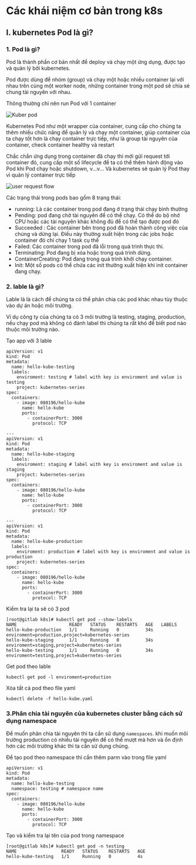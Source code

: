# Các khái niệm cơ bản trong k8s

## I. kubernetes Pod là gì?

### 1. Pod là gì?
Pod là thành phần cơ bản nhất để deploy và chạy một ứng dụng, được tạo và quản lý bởi kubernetes. 

Pod được dùng để nhóm (group) và chạy một hoặc nhiều container lại với nhau trên cùng một worker node, những container trong một pod sẽ chia sẻ chung tài nguyên với nhau. 

Thông thường chỉ nên run Pod với 1 container

![Kuber pod](https://github.com/Duc-NA/PythonStudy/blob/main/Document/Document_Images/K8S/k8s_pod.png)

Kubernetes Pod như một wrapper của container, cung cấp cho chúng ta thêm nhiều chức năng để quản lý và chạy một container, giúp container của ta chạy tốt hơn là chạy container trực tiếp, như là group tài nguyên của container, check container healthy và restart 

Chắc chắn ứng dụng trong container đã chạy thì mới gửi request tới container đó, cung cấp một số lifecycle để ta có thể thêm hành động vào Pod khi Pod chạy hoặc shutdown, v...v... Và kubernetes sẽ quản lý Pod thay vì quản lý container trực tiếp

![user request flow](https://github.com/Duc-NA/PythonStudy/blob/main/Document/Document_Images/K8S/flow_request.png)


Các trạng thái trong pods bao gồm 8 trạng thái: 
- running: Là các container trong pod đang ở trạng thái chạy bình thường
- Pending: pod đang chờ tài nguyên để có thể chạy. Có thể do bộ nhớ CPU hoặc các tài nguyên khác không đủ để có thể tạo được pod đó
- Succeeded : Các container bên trong pod đã hoàn thành công việc của chúng và dừng lại. Điều này thường xuất hiện trong các jobs hoặc container đó chỉ chạy 1 task cụ thể
- Failed: Các container trong pod đã lỗi trong quá trình thực thi.
- Terminating: Pod đang bị xóa hoặc trong quá trình dừng.
- ContainerCreating: Pod đang trong quá trình khởi chạy container.
- Init: Một số pods có thể chứa các init thường xuất hiện khi init container đang chạy.

### 2. lable là gì?
Lable là là cách để chúng ta có thể phân chia các pod khác nhau tùy thuộc vào dự án hoặc môi trường. 

Ví dụ công ty của chúng ta có 3 môi trường là testing, staging, production, nếu chạy pod mà không có đánh label thì chúng ta rất khó để biết pod nào thuộc môi trường nào.

Tạo app với 3 lable
```
apiVersion: v1
kind: Pod
metadata:
  name: hello-kube-testing
  labels:
    enviroment: testing # label with key is enviroment and value is testing
    project: kubernetes-series
spec:
  containers:
    - image: 080196/hello-kube
      name: hello-kube
      ports:
        - containerPort: 3000
          protocol: TCP

---
apiVersion: v1
kind: Pod
metadata:
  name: hello-kube-staging
  labels:
    enviroment: staging # label with key is enviroment and value is staging
    project: kubernetes-series
spec:
  containers:
    - image: 080196/hello-kube
      name: hello-kube
      ports:
        - containerPort: 3000
          protocol: TCP

---
apiVersion: v1
kind: Pod
metadata:
  name: hello-kube-production
  labels:
    enviroment: production # label with key is enviroment and value is production
    project: kubernetes-series
spec:
  containers:
    - image: 080196/hello-kube
      name: hello-kube
      ports:
        - containerPort: 3000
          protocol: TCP
```

Kiểm tra lại ta sẽ có 3 pod
```
[root@gitlab k8s]# kubectl get pod --show-labels
NAME                    READY   STATUS    RESTARTS   AGE   LABELS
hello-kube-production   1/1     Running   0          34s   enviroment=production,project=kubernetes-series
hello-kube-staging      1/1     Running   0          34s   enviroment=staging,project=kubernetes-series
hello-kube-testing      1/1     Running   0          34s   enviroment=testing,project=kubernetes-series
```
Get pod theo lable
```
kubectl get pod -l enviroment=production
```
Xóa tất cả pod theo file yaml
```
kubectl delete -f hello-kube.yaml
```

### 3.Phân chia tài nguyên của kubernetes cluster bằng cách sử dụng namespace
Để muốn phân chia tài nguyên thì ta cần sử dụng `namespaces`. khi muốn môi trường production có nhiều tài nguyên để có thể mượt mà hơn và ổn định hơn các môi trường khác thì ta cần sử dụng chúng.

Để tạo pod theo namespace thì cần thêm parm vào trong file yaml 
```
apiVersion: v1
kind: Pod
metadata:
  name: hello-kube-testing
  namespace: testing # namespace name
spec:
  containers:
    - image: 080196/hello-kube
      name: hello-kube
      ports:
        - containerPort: 3000
          protocol: TCP
```
Tạo và kiểm tra lại tên của pod trong namespace
```
[root@gitlab k8s]# kubectl get pod -n testing
NAME                 READY   STATUS    RESTARTS   AGE
hello-kube-testing   1/1     Running   0          4s
```
